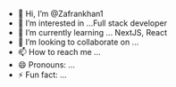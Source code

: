 - 👋 Hi, I’m @Zafrankhan1  
- 👀 I’m interested in ...Full stack developer
- 🌱 I’m currently learning ... NextJS, React 
- 💞️ I’m looking to collaborate on ...
- 📫 How to reach me ...
- 😄 Pronouns: ...
- ⚡ Fun fact: ...

<!---
Zafrankhan1/Zafrankhan1 is a ✨ special ✨ repository because its `README.md` (this file) appears on your GitHub profile.
You can click the Preview link to take a look at your changes.
--->

